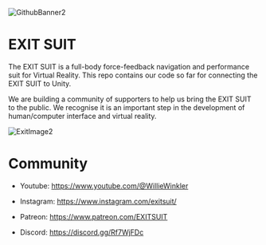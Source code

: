 ![GithubBanner2](https://user-images.githubusercontent.com/128419133/227615875-f842ffc0-9808-4b9c-90e9-312536ed53f3.png)

# EXIT SUIT
 
The EXIT SUIT is a full-body force-feedback navigation and performance suit for Virtual Reality. This repo contains our code so far for connecting the EXIT SUIT to Unity. 


We are building a community of supporters to help us bring the EXIT SUIT to the public. We recognise it is an important step in the development of human/computer interface and virtual reality.


![ExitImage2](https://user-images.githubusercontent.com/128419133/227615981-31b07cb4-e3fa-4e01-b3b7-790933dd20ce.jpg)


# Community  
 
* Youtube: https://www.youtube.com/@WillieWinkler

* Instagram: https://www.instagram.com/exitsuit/

* Patreon: https://www.patreon.com/EXITSUIT

* Discord: https://discord.gg/Rf7WjFDc


